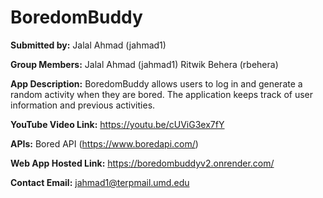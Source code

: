 # BoredomBuddy

**Submitted by:** Jalal Ahmad (jahmad1)

**Group Members:** Jalal Ahmad (jahmad1) Ritwik Behera (rbehera)

**App Description:** BoredomBuddy allows users to log in and generate a random activity when they are bored. The application keeps track of user information and previous activities.

**YouTube Video Link:** <https://youtu.be/cUViG3ex7fY>

**APIs:** Bored API (<https://www.boredapi.com/>)

**Web App Hosted Link:** <https://boredombuddyv2.onrender.com/>

**Contact Email:** <jahmad1@terpmail.umd.edu>